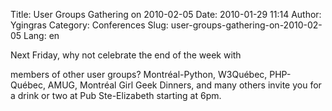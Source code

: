 Title: User Groups Gathering on 2010-02-05
Date: 2010-01-29 11:14
Author: Ygingras
Category: Conferences
Slug: user-groups-gathering-on-2010-02-05
Lang: en

<!--:en-->Next Friday, why not celebrate the end of the week with
members of other user groups? Montréal-Python, W3Québec, PHP-Québec,
AMUG, Montréal Girl Geek Dinners, and many others invite you for a drink
or two at Pub Ste-Elizabeth starting at 6pm.
